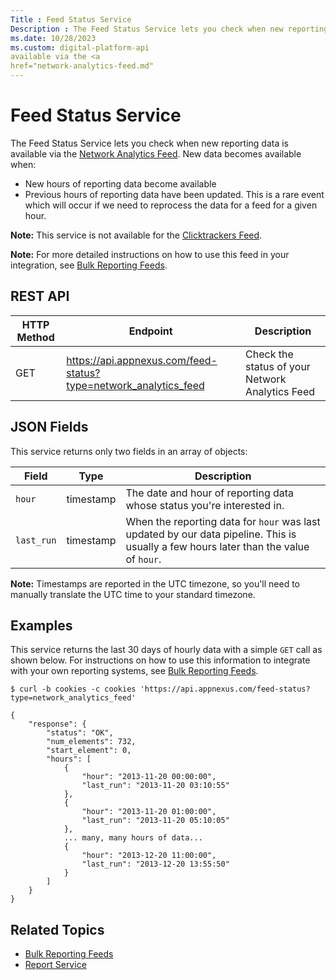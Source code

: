 ```yaml
---
Title : Feed Status Service
Description : The Feed Status Service lets you check when new reporting data is
ms.date: 10/28/2023
ms.custom: digital-platform-api
available via the <a
href="network-analytics-feed.md"
---
```



# Feed Status Service





The Feed Status Service lets you check when new reporting data is
available via the <a
href="network-analytics-feed.md"
class="xref" target="_blank">Network Analytics Feed</a>. New data
becomes available when:

- New hours of reporting data become available
- Previous hours of reporting data have been updated. This is a rare
  event which will occur if we need to reprocess the data for a feed for
  a given hour.



<b>Note:</b> This service is not available for
the <a
href="clicktrackers-feed.md"
class="xref" target="_blank">Clicktrackers Feed</a>.





<b>Note:</b> For more detailed instructions on
how to use this feed in your integration, see <a
href="bulk-reporting-feeds.md"
class="xref" target="_blank">Bulk Reporting Feeds</a>.







## REST API

<table class="table">
<thead class="thead">
<tr class="header row">
<th id="feed-status-service__entry__1"
class="entry colsep-1 rowsep-1">HTTP Method</th>
<th id="feed-status-service__entry__2"
class="entry colsep-1 rowsep-1">Endpoint</th>
<th id="feed-status-service__entry__3"
class="entry colsep-1 rowsep-1">Description</th>
</tr>
</thead>
<tbody class="tbody">
<tr class="odd row">
<td class="entry colsep-1 rowsep-1"
headers="feed-status-service__entry__1">GET</td>
<td class="entry colsep-1 rowsep-1"
headers="feed-status-service__entry__2"><a
href="https://api.appnexus.com/feed-status?type=network_analytics_feed"
class="xref"
target="_blank">https://api.appnexus.com/feed-status?type=network_analytics_feed</a></td>
<td class="entry colsep-1 rowsep-1"
headers="feed-status-service__entry__3">Check the status of your Network
Analytics Feed</td>
</tr>
</tbody>
</table>





## JSON Fields

This service returns only two fields in an array of objects:

<table class="table">
<thead class="thead">
<tr class="header row">
<th id="feed-status-service__entry__7"
class="entry colsep-1 rowsep-1">Field</th>
<th id="feed-status-service__entry__8"
class="entry colsep-1 rowsep-1">Type</th>
<th id="feed-status-service__entry__9"
class="entry colsep-1 rowsep-1">Description</th>
</tr>
</thead>
<tbody class="tbody">
<tr class="odd row">
<td class="entry colsep-1 rowsep-1"
headers="feed-status-service__entry__7"><code
class="ph codeph">hour</code></td>
<td class="entry colsep-1 rowsep-1"
headers="feed-status-service__entry__8">timestamp</td>
<td class="entry colsep-1 rowsep-1"
headers="feed-status-service__entry__9">The date and hour of reporting
data whose status you're interested in.</td>
</tr>
<tr class="even row">
<td class="entry colsep-1 rowsep-1"
headers="feed-status-service__entry__7"><code
class="ph codeph">last_run</code></td>
<td class="entry colsep-1 rowsep-1"
headers="feed-status-service__entry__8">timestamp</td>
<td class="entry colsep-1 rowsep-1"
headers="feed-status-service__entry__9">When the reporting data for
<code class="ph codeph">hour</code> was last updated by our data
pipeline. This is usually a few hours later than the value of <code
class="ph codeph">hour</code>.</td>
</tr>
</tbody>
</table>



<b>Note:</b> Timestamps are reported in the
UTC timezone, so you'll need to manually translate the UTC time to your
standard timezone.







## Examples

This service returns the last 30 days of hourly data with a simple `GET`
call as shown below. For instructions on how to use this information to
integrate with your own reporting systems, see <a
href="bulk-reporting-feeds.md"
class="xref" target="_blank">Bulk Reporting Feeds</a>.

``` pre
$ curl -b cookies -c cookies 'https://api.appnexus.com/feed-status?type=network_analytics_feed'

{
    "response": {
        "status": "OK",
        "num_elements": 732,
        "start_element": 0,
        "hours": [
            {
                "hour": "2013-11-20 00:00:00",
                "last_run": "2013-11-20 03:10:55"
            },
            {
                "hour": "2013-11-20 01:00:00",
                "last_run": "2013-11-20 05:10:05"
            },
            ... many, many hours of data...
            {
                "hour": "2013-12-20 11:00:00",
                "last_run": "2013-12-20 13:55:50"
            }
        ]
    }
}
```





## Related Topics

- <a
  href="bulk-reporting-feeds.md"
  class="xref" target="_blank">Bulk Reporting Feeds</a>
- <a
  href="report-service.md"
  class="xref" target="_blank">Report Service</a>






